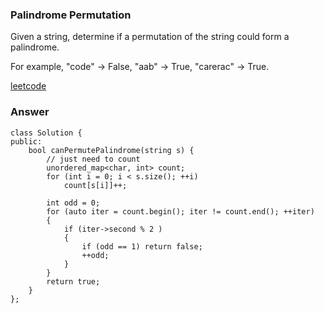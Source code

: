 ### Palindrome Permutation
Given a string, determine if a permutation of the string could form a palindrome.

For example,
"code" -> False, "aab" -> True, "carerac" -> True.

[leetcode](https://leetcode.com/problems/palindrome-permutation/description/)

### Answer

	class Solution {
	public:
	    bool canPermutePalindrome(string s) {
	        // just need to count
	        unordered_map<char, int> count;
	        for (int i = 0; i < s.size(); ++i)
	            count[s[i]]++;
	        
	        int odd = 0;
	        for (auto iter = count.begin(); iter != count.end(); ++iter)
	        {
	            if (iter->second % 2 ) 
	            {
	                if (odd == 1) return false;
	                ++odd;
	            }
	        }
	        return true;
	    }
	};